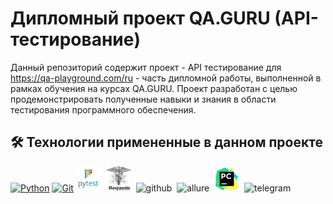 # Дипломный проект QA.GURU (API-тестирование)

Данный репозиторий содержит проект - API тестирование для https://qa-playground.com/ru - часть дипломной работы, выполненной в рамках обучения на курсах QA.GURU.
Проект разработан с целью продемонстрировать полученные навыки и знания в области тестирования программного обеспечения.

## 🛠 Технологии примененные в данном проекте

  
<div>
  <a href="https://www.python.org/" target="_blank" rel="noreferrer"><img src="https://raw.githubusercontent.com/danielcranney/readme-generator/main/public/icons/skills/python-colored.svg" width="36" height="36" alt="Python" /></a>
  <a href="https://git-scm.com/" target="_blank" rel="noreferrer"><img src="https://raw.githubusercontent.com/danielcranney/readme-generator/main/public/icons/skills/git-colored.svg" width="36" height="36" alt="Git" /></a>
  <img src="https://github.com/devicons/devicon/blob/master/icons/pytest/pytest-original-wordmark.svg" title="pytest" alt="pytest" width="40" height="40"/>&nbsp
  <img src="https://github.com/SheriffSmitter/Petstore_api/blob/main/pictures/icons/requests.png" title="requests" alt="requests" width="40" height="40"/>&nbsp
  <img src="https://img.icons8.com/?size=100&id=3tC9EQumUAuq&format=png&color=000000" title="github" alt="github" width="40" height="40"/>&nbsp
  <img src="https://camo.githubusercontent.com/e8c35be9136635c1b2e2b22b112e02ef1fb9e9434970df18d84071a2e714d3e0/68747470733a2f2f616c6c7572657265706f72742e6f72672f7075626c69632f696d672f616c6c7572652d7265706f72742e737667" title="allure" alt="allure" width="40" height="40"/>&nbsp
  <img src="https://raw.githubusercontent.com/devicons/devicon/master/icons/pycharm/pycharm-original.svg" title="pycharm" alt="pycharm" width="40" height="40"/>&nbsp
  <img src="https://cdn-icons-png.flaticon.com/512/2111/2111646.png" title="telegram" alt="telegram" width="40" height="40"/>&nbsp     
</div>
